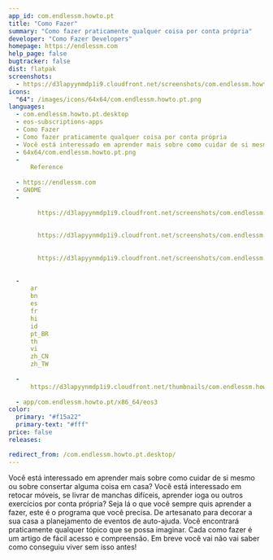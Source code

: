 ```yaml
---
app_id: com.endlessm.howto.pt
title: "Como Fazer"
summary: "Como fazer praticamente qualquer coisa por conta própria"
developer: "Como Fazer Developers"
homepage: https://endlessm.com
help_page: false
bugtracker: false
dist: flatpak
screenshots:
  - https://d3lapyynmdp1i9.cloudfront.net/screenshots/com.endlessm.howto.pt/C/com.endlessm.howto.pt-screenshot1.jpg
icons:
  "64": /images/icons/64x64/com.endlessm.howto.pt.png
languages:
  - com.endlessm.howto.pt.desktop
  - eos-subscriptions-apps
  - Como Fazer
  - Como fazer praticamente qualquer coisa por conta própria
  - Você está interessado em aprender mais sobre como cuidar de si mesmo ou sobre consertar alguma coisa em casa? Você está interessado em retocar móveis, se livrar de manchas difíceis, aprender ioga ou outros exercícios por conta própria? Seja lá o que você sempre quis aprender a fazer, este é o programa que você precisa. De artesanato para decorar a sua casa a planejamento de eventos de auto-ajuda. Você encontrará praticamente qualquer tópico que se possa imaginar. Cada como fazer é um artigo de fácil acesso e compreensão. Em breve você vai não vai saber como conseguiu viver sem isso antes!
  - 64x64/com.endlessm.howto.pt.png
  - 
      Reference
    
  - https://endlessm.com
  - GNOME
  - 
      
        https://d3lapyynmdp1i9.cloudfront.net/screenshots/com.endlessm.howto.pt/C/com.endlessm.howto.pt-screenshot1.jpg
      
      
        https://d3lapyynmdp1i9.cloudfront.net/screenshots/com.endlessm.howto.pt/C/com.endlessm.howto.pt-screenshot2.jpg
      
      
        https://d3lapyynmdp1i9.cloudfront.net/screenshots/com.endlessm.howto.pt/C/com.endlessm.howto.pt-screenshot3.jpg
      
    
  - 
      ar
      bn
      es
      fr
      hi
      id
      pt_BR
      th
      vi
      zh_CN
      zh_TW
    
  - 
      https://d3lapyynmdp1i9.cloudfront.net/thumbnails/com.endlessm.howto.pt/com.endlessm.howto.pt-thumb.jpg
    
  - app/com.endlessm.howto.pt/x86_64/eos3
color:
  primary: "#f15a22"
  primary-text: "#fff"
price: false
releases:

redirect_from: /com.endlessm.howto.pt.desktop/
---
```


<p>Você está interessado em aprender mais sobre como cuidar de si mesmo ou sobre consertar alguma coisa em casa? Você está interessado em retocar móveis, se livrar de manchas difíceis, aprender ioga ou outros exercícios por conta própria? Seja lá o que você sempre quis aprender a fazer, este é o programa que você precisa. De artesanato para decorar a sua casa a planejamento de eventos de auto-ajuda. Você encontrará praticamente qualquer tópico que se possa imaginar. Cada como fazer é um artigo de fácil acesso e compreensão. Em breve você vai não vai saber como conseguiu viver sem isso antes!</p>